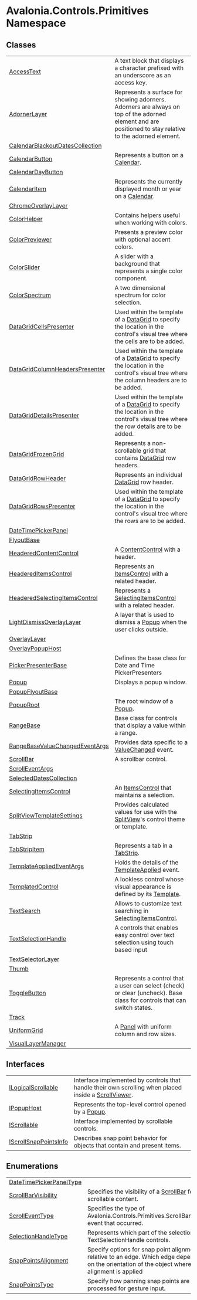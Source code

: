 # Avalonia.Controls.Primitives Namespace






## Classes
<table>
<tr>
<td><a href="T_Avalonia_Controls_Primitives_AccessText">AccessText</a></td>
<td>A text block that displays a character prefixed with an underscore as an access key.</td>
</tr>
<tr>
<td><a href="T_Avalonia_Controls_Primitives_AdornerLayer">AdornerLayer</a></td>
<td>Represents a surface for showing adorners. Adorners are always on top of the adorned element and are positioned to stay relative to the adorned element.</td>
</tr>
<tr>
<td><a href="T_Avalonia_Controls_Primitives_CalendarBlackoutDatesCollection">CalendarBlackoutDatesCollection</a></td>
<td> </td>
</tr>
<tr>
<td><a href="T_Avalonia_Controls_Primitives_CalendarButton">CalendarButton</a></td>
<td>Represents a button on a <a href="T_Avalonia_Controls_Calendar">Calendar</a>.</td>
</tr>
<tr>
<td><a href="T_Avalonia_Controls_Primitives_CalendarDayButton">CalendarDayButton</a></td>
<td> </td>
</tr>
<tr>
<td><a href="T_Avalonia_Controls_Primitives_CalendarItem">CalendarItem</a></td>
<td>Represents the currently displayed month or year on a <a href="T_Avalonia_Controls_Calendar">Calendar</a>.</td>
</tr>
<tr>
<td><a href="T_Avalonia_Controls_Primitives_ChromeOverlayLayer">ChromeOverlayLayer</a></td>
<td> </td>
</tr>
<tr>
<td><a href="T_Avalonia_Controls_Primitives_ColorHelper">ColorHelper</a></td>
<td>Contains helpers useful when working with colors.</td>
</tr>
<tr>
<td><a href="T_Avalonia_Controls_Primitives_ColorPreviewer">ColorPreviewer</a></td>
<td>Presents a preview color with optional accent colors.</td>
</tr>
<tr>
<td><a href="T_Avalonia_Controls_Primitives_ColorSlider">ColorSlider</a></td>
<td>A slider with a background that represents a single color component.</td>
</tr>
<tr>
<td><a href="T_Avalonia_Controls_Primitives_ColorSpectrum">ColorSpectrum</a></td>
<td>A two dimensional spectrum for color selection.</td>
</tr>
<tr>
<td><a href="T_Avalonia_Controls_Primitives_DataGridCellsPresenter">DataGridCellsPresenter</a></td>
<td>Used within the template of a <a href="T_Avalonia_Controls_DataGrid">DataGrid</a> to specify the location in the control's visual tree where the cells are to be added.</td>
</tr>
<tr>
<td><a href="T_Avalonia_Controls_Primitives_DataGridColumnHeadersPresenter">DataGridColumnHeadersPresenter</a></td>
<td>Used within the template of a <a href="T_Avalonia_Controls_DataGrid">DataGrid</a> to specify the location in the control's visual tree where the column headers are to be added.</td>
</tr>
<tr>
<td><a href="T_Avalonia_Controls_Primitives_DataGridDetailsPresenter">DataGridDetailsPresenter</a></td>
<td>Used within the template of a <a href="T_Avalonia_Controls_DataGrid">DataGrid</a> to specify the location in the control's visual tree where the row details are to be added.</td>
</tr>
<tr>
<td><a href="T_Avalonia_Controls_Primitives_DataGridFrozenGrid">DataGridFrozenGrid</a></td>
<td>Represents a non-scrollable grid that contains <a href="T_Avalonia_Controls_DataGrid">DataGrid</a> row headers.</td>
</tr>
<tr>
<td><a href="T_Avalonia_Controls_Primitives_DataGridRowHeader">DataGridRowHeader</a></td>
<td>Represents an individual <a href="T_Avalonia_Controls_DataGrid">DataGrid</a> row header.</td>
</tr>
<tr>
<td><a href="T_Avalonia_Controls_Primitives_DataGridRowsPresenter">DataGridRowsPresenter</a></td>
<td>Used within the template of a <a href="T_Avalonia_Controls_DataGrid">DataGrid</a> to specify the location in the control's visual tree where the rows are to be added.</td>
</tr>
<tr>
<td><a href="T_Avalonia_Controls_Primitives_DateTimePickerPanel">DateTimePickerPanel</a></td>
<td> </td>
</tr>
<tr>
<td><a href="T_Avalonia_Controls_Primitives_FlyoutBase">FlyoutBase</a></td>
<td> </td>
</tr>
<tr>
<td><a href="T_Avalonia_Controls_Primitives_HeaderedContentControl">HeaderedContentControl</a></td>
<td>A <a href="T_Avalonia_Controls_ContentControl">ContentControl</a> with a header.</td>
</tr>
<tr>
<td><a href="T_Avalonia_Controls_Primitives_HeaderedItemsControl">HeaderedItemsControl</a></td>
<td>Represents an <a href="T_Avalonia_Controls_ItemsControl">ItemsControl</a> with a related header.</td>
</tr>
<tr>
<td><a href="T_Avalonia_Controls_Primitives_HeaderedSelectingItemsControl">HeaderedSelectingItemsControl</a></td>
<td>Represents a <a href="T_Avalonia_Controls_Primitives_SelectingItemsControl">SelectingItemsControl</a> with a related header.</td>
</tr>
<tr>
<td><a href="T_Avalonia_Controls_Primitives_LightDismissOverlayLayer">LightDismissOverlayLayer</a></td>
<td>A layer that is used to dismiss a <a href="T_Avalonia_Controls_Primitives_Popup">Popup</a> when the user clicks outside.</td>
</tr>
<tr>
<td><a href="T_Avalonia_Controls_Primitives_OverlayLayer">OverlayLayer</a></td>
<td> </td>
</tr>
<tr>
<td><a href="T_Avalonia_Controls_Primitives_OverlayPopupHost">OverlayPopupHost</a></td>
<td> </td>
</tr>
<tr>
<td><a href="T_Avalonia_Controls_Primitives_PickerPresenterBase">PickerPresenterBase</a></td>
<td>Defines the base class for Date and Time PickerPresenters</td>
</tr>
<tr>
<td><a href="T_Avalonia_Controls_Primitives_Popup">Popup</a></td>
<td>Displays a popup window.</td>
</tr>
<tr>
<td><a href="T_Avalonia_Controls_Primitives_PopupFlyoutBase">PopupFlyoutBase</a></td>
<td> </td>
</tr>
<tr>
<td><a href="T_Avalonia_Controls_Primitives_PopupRoot">PopupRoot</a></td>
<td>The root window of a <a href="T_Avalonia_Controls_Primitives_Popup">Popup</a>.</td>
</tr>
<tr>
<td><a href="T_Avalonia_Controls_Primitives_RangeBase">RangeBase</a></td>
<td>Base class for controls that display a value within a range.</td>
</tr>
<tr>
<td><a href="T_Avalonia_Controls_Primitives_RangeBaseValueChangedEventArgs">RangeBaseValueChangedEventArgs</a></td>
<td>Provides data specific to a <a href="E_Avalonia_Controls_Primitives_RangeBase_ValueChanged">ValueChanged</a> event.</td>
</tr>
<tr>
<td><a href="T_Avalonia_Controls_Primitives_ScrollBar">ScrollBar</a></td>
<td>A scrollbar control.</td>
</tr>
<tr>
<td><a href="T_Avalonia_Controls_Primitives_ScrollEventArgs">ScrollEventArgs</a></td>
<td> </td>
</tr>
<tr>
<td><a href="T_Avalonia_Controls_Primitives_SelectedDatesCollection">SelectedDatesCollection</a></td>
<td> </td>
</tr>
<tr>
<td><a href="T_Avalonia_Controls_Primitives_SelectingItemsControl">SelectingItemsControl</a></td>
<td>An <a href="T_Avalonia_Controls_ItemsControl">ItemsControl</a> that maintains a selection.</td>
</tr>
<tr>
<td><a href="T_Avalonia_Controls_Primitives_SplitViewTemplateSettings">SplitViewTemplateSettings</a></td>
<td>Provides calculated values for use with the <a href="T_Avalonia_Controls_SplitView">SplitView</a>'s control theme or template.</td>
</tr>
<tr>
<td><a href="T_Avalonia_Controls_Primitives_TabStrip">TabStrip</a></td>
<td> </td>
</tr>
<tr>
<td><a href="T_Avalonia_Controls_Primitives_TabStripItem">TabStripItem</a></td>
<td>Represents a tab in a <a href="T_Avalonia_Controls_Primitives_TabStrip">TabStrip</a>.</td>
</tr>
<tr>
<td><a href="T_Avalonia_Controls_Primitives_TemplateAppliedEventArgs">TemplateAppliedEventArgs</a></td>
<td>Holds the details of the <a href="E_Avalonia_Controls_Primitives_TemplatedControl_TemplateApplied">TemplateApplied</a> event.</td>
</tr>
<tr>
<td><a href="T_Avalonia_Controls_Primitives_TemplatedControl">TemplatedControl</a></td>
<td>A lookless control whose visual appearance is defined by its <a href="P_Avalonia_Controls_Primitives_TemplatedControl_Template">Template</a>.</td>
</tr>
<tr>
<td><a href="T_Avalonia_Controls_Primitives_TextSearch">TextSearch</a></td>
<td>Allows to customize text searching in <a href="T_Avalonia_Controls_Primitives_SelectingItemsControl">SelectingItemsControl</a>.</td>
</tr>
<tr>
<td><a href="T_Avalonia_Controls_Primitives_TextSelectionHandle">TextSelectionHandle</a></td>
<td>A controls that enables easy control over text selection using touch based input</td>
</tr>
<tr>
<td><a href="T_Avalonia_Controls_Primitives_TextSelectorLayer">TextSelectorLayer</a></td>
<td> </td>
</tr>
<tr>
<td><a href="T_Avalonia_Controls_Primitives_Thumb">Thumb</a></td>
<td> </td>
</tr>
<tr>
<td><a href="T_Avalonia_Controls_Primitives_ToggleButton">ToggleButton</a></td>
<td>Represents a control that a user can select (check) or clear (uncheck). Base class for controls that can switch states.</td>
</tr>
<tr>
<td><a href="T_Avalonia_Controls_Primitives_Track">Track</a></td>
<td> </td>
</tr>
<tr>
<td><a href="T_Avalonia_Controls_Primitives_UniformGrid">UniformGrid</a></td>
<td>A <a href="T_Avalonia_Controls_Panel">Panel</a> with uniform column and row sizes.</td>
</tr>
<tr>
<td><a href="T_Avalonia_Controls_Primitives_VisualLayerManager">VisualLayerManager</a></td>
<td> </td>
</tr>
</table>

## Interfaces
<table>
<tr>
<td><a href="T_Avalonia_Controls_Primitives_ILogicalScrollable">ILogicalScrollable</a></td>
<td>Interface implemented by controls that handle their own scrolling when placed inside a <a href="T_Avalonia_Controls_ScrollViewer">ScrollViewer</a>.</td>
</tr>
<tr>
<td><a href="T_Avalonia_Controls_Primitives_IPopupHost">IPopupHost</a></td>
<td>Represents the top-level control opened by a <a href="T_Avalonia_Controls_Primitives_Popup">Popup</a>.</td>
</tr>
<tr>
<td><a href="T_Avalonia_Controls_Primitives_IScrollable">IScrollable</a></td>
<td>Interface implemented by scrollable controls.</td>
</tr>
<tr>
<td><a href="T_Avalonia_Controls_Primitives_IScrollSnapPointsInfo">IScrollSnapPointsInfo</a></td>
<td>Describes snap point behavior for objects that contain and present items.</td>
</tr>
</table>

## Enumerations
<table>
<tr>
<td><a href="T_Avalonia_Controls_Primitives_DateTimePickerPanelType">DateTimePickerPanelType</a></td>
<td> </td>
</tr>
<tr>
<td><a href="T_Avalonia_Controls_Primitives_ScrollBarVisibility">ScrollBarVisibility</a></td>
<td>Specifies the visibility of a <a href="T_Avalonia_Controls_Primitives_ScrollBar">ScrollBar</a> for scrollable content.</td>
</tr>
<tr>
<td><a href="T_Avalonia_Controls_Primitives_ScrollEventType">ScrollEventType</a></td>
<td>Specifies the type of Avalonia.Controls.Primitives.ScrollBar.Scroll event that occurred.</td>
</tr>
<tr>
<td><a href="T_Avalonia_Controls_Primitives_SelectionHandleType">SelectionHandleType</a></td>
<td>Represents which part of the selection the TextSelectionHandle controls.</td>
</tr>
<tr>
<td><a href="T_Avalonia_Controls_Primitives_SnapPointsAlignment">SnapPointsAlignment</a></td>
<td>Specify options for snap point alignment relative to an edge. Which edge depends on the orientation of the object where the alignment is applied</td>
</tr>
<tr>
<td><a href="T_Avalonia_Controls_Primitives_SnapPointsType">SnapPointsType</a></td>
<td>Specify how panning snap points are processed for gesture input.</td>
</tr>
</table>